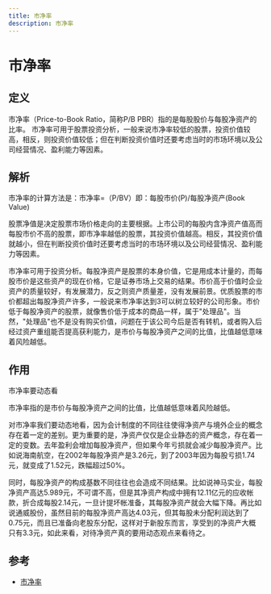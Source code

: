 ```yaml
---
title: 市净率
description: 市净率
---
```


# 市净率

## 定义

市净率（Price-to-Book Ratio，简称P/B PBR）指的是每股股价与每股净资产的比率。 市净率可用于股票投资分析，一般来说市净率较低的股票，投资价值较高，相反，则投资价值较低；但在判断投资价值时还要考虑当时的市场环境以及公司经营情况、盈利能力等因素。

## 解析

市净率的计算方法是：市净率=（P/BV）即：每股市价(P)/每股净资产(Book Value)

股票净值是决定股票市场价格走向的主要根据。上市公司的每股内含净资产值高而每股市价不高的股票，即市净率越低的股票，其投资价值越高。相反，其投资价值就越小，但在判断投资价值时还要考虑当时的市场环境以及公司经营情况、盈利能力等因素。

市净率可用于投资分析。每股净资产是股票的本身价值，它是用成本计量的，而每股市价是这些资产的现在价格，它是证券市场上交易的结果。市价高于价值时企业资产的质量较好，有发展潜力，反之则资产质量差，没有发展前景。优质股票的市价都超出每股净资产许多，一般说来市净率达到3可以树立较好的公司形象。市价低于每股净资产的股票，就像售价低于成本的商品一样，属于"处理品"。当然，"处理品"也不是没有购买价值，问题在于该公司今后是否有转机，或者购入后经过资产重组能否提高获利能力，是市价与每股净资产之间的比值，比值越低意味着风险越低。

## 作用

市净率要动态看

市净率指的是市价与每股净资产之间的比值，比值越低意味着风险越低。

对市净率我们要动态地看，因为会计制度的不同往往使得净资产与境外企业的概念存在着一定的差别。更为重要的是，净资产仅仅是企业静态的资产概念，存在着一定的变数。去年盈利会增加每股净资产，但如果今年亏损就会减少每股净资产。比如说海南航空，在2002年每股净资产是3.26元，到了2003年因为每股亏损1.74元，就变成了1.52元，跌幅超过50%。

同时，每股净资产的构成基数不同往往也会造成不同结果。比如说神马实业，每股净资产高达5.989元，不可谓不高，但是其净资产构成中拥有12.11亿元的应收帐款，折合成每股2.14元，一旦计提坏帐准备，其每股净资产就会大幅下降。再比如说通威股份，虽然目前的每股净资产高达4.03元，但其每股未分配利润达到了0.75元，而且已准备向老股东分配，这样对于新股东而言，享受到的净资产大概只有3.3元，如此来看，对待净资产真的要用动态观点来看待之。

## 参考

* [市净率](https://baike.baidu.com/item/%E5%B8%82%E5%87%80%E7%8E%87/357567?fr=aladdin)